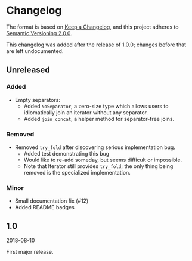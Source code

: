# Changelog

The format is based on [Keep a Changelog](https://keepachangelog.com/en/1.0.0/),
and this project adheres to [Semantic Versioning 2.0.0](https://semver.org/spec/v2.0.0.html).

This changelog was added after the release of 1.0.0; changes before that are left undocumented.

## Unreleased

### Added

- Empty separators:
  - Added `NoSeparator`, a zero-size type which allows users to idiomatically join an iterator without any separator.
  - Added `join_concat`, a helper method for separator-free joins.

### Removed
- Removed `try_fold` after discovering serious implementation bug.
  - Added test demonstrating this bug
  - Would like to re-add someday, but seems difficult or impossible.
  - Note that Iterator still provides `try_fold`; the only thing being removed is the specialized implementation.

### Minor

- Small documentation fix (#12)
- Added README badges

## 1.0

2018-08-10

First major release.

